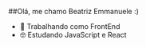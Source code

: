 ##Olá, me chamo Beatriz Emmanuele :)

- 💟 Trabalhando como FrontEnd
- 🤓 Estudando JavaScript e React

<div>
     <a href= "htpps"


</div>




